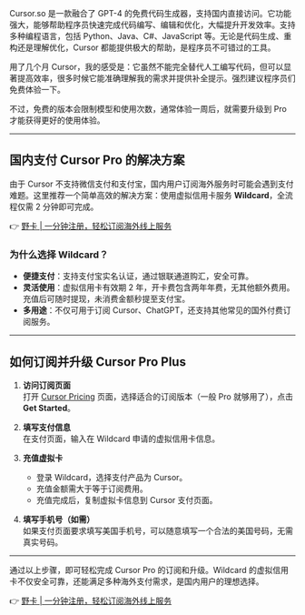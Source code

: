 Cursor.so 是一款融合了 GPT-4 的免费代码生成器，支持国内直接访问。它功能强大，能够帮助程序员快速完成代码编写、编辑和优化，大幅提升开发效率。支持多种编程语言，包括 Python、Java、C#、JavaScript 等。无论是代码生成、重构还是理解优化，Cursor 都能提供极大的帮助，是程序员不可错过的工具。

用了几个月 Cursor，我的感受是：它虽然不能完全替代人工编写代码，但可以显著提高效率，很多时候它能准确理解我的需求并提供补全提示。强烈建议程序员们免费体验一下。

不过，免费的版本会限制模型和使用次数，通常体验一周后，就需要升级到 Pro 才能获得更好的使用体验。

---

## 国内支付 Cursor Pro 的解决方案

由于 Cursor 不支持微信支付和支付宝，国内用户订阅海外服务时可能会遇到支付难题。这里推荐一个简单高效的解决方案：使用虚拟信用卡服务 **Wildcard**，全流程仅需 2 分钟即可完成。

👉 [野卡 | 一分钟注册，轻松订阅海外线上服务](https://bit.ly/bewildcard)

### 为什么选择 Wildcard？

- **便捷支付**：支持支付宝实名认证，通过银联通道购汇，安全可靠。
- **灵活使用**：虚拟信用卡有效期 2 年，开卡费包含两年年费，无其他额外费用。充值后可随时提现，未消费金额秒提至支付宝。
- **多用途**：不仅可用于订阅 Cursor、ChatGPT，还支持其他常见的国外付费订阅服务。

---

## 如何订阅并升级 Cursor Pro Plus

1. **访问订阅页面**  
   打开 [Cursor Pricing](https://bit.ly/bewildcard) 页面，选择适合的订阅版本（一般 Pro 就够用了），点击 **Get Started**。

2. **填写支付信息**  
   在支付页面，输入在 Wildcard 申请的虚拟信用卡信息。

3. **充值虚拟卡**  
   - 登录 Wildcard，选择支付产品为 Cursor。
   - 充值金额需大于等于订阅费用。
   - 充值完成后，复制虚拟卡信息到 Cursor 支付页面。

4. **填写手机号（如需）**  
   如果支付页面要求填写美国手机号，可以随意填写一个合法的美国号码，无需真实号码。

---

通过以上步骤，即可轻松完成 Cursor Pro 的订阅和升级。Wildcard 的虚拟信用卡不仅安全可靠，还能满足多种海外支付需求，是国内用户的理想选择。

👉 [野卡 | 一分钟注册，轻松订阅海外线上服务](https://bit.ly/bewildcard)